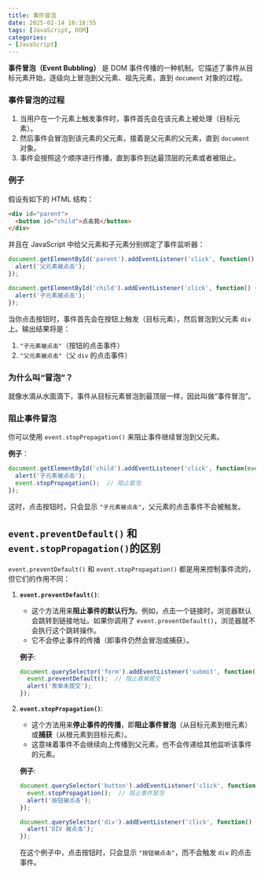 ```yaml
---
title: 事件冒泡
date: 2025-02-14 16:18:55
tags: [JavaScript, DOM]
categories:
- [JavaScript]
---
```


**事件冒泡（Event Bubbling）** 是 DOM 事件传播的一种机制。它描述了事件从目标元素开始，逐级向上冒泡到父元素、祖先元素，直到 `document` 对象的过程。

### 事件冒泡的过程

1. 当用户在一个元素上触发事件时，事件首先会在该元素上被处理（目标元素）。
2. 然后事件会冒泡到该元素的父元素，接着是父元素的父元素，直到 `document` 对象。
3. 事件会按照这个顺序进行传播，直到事件到达最顶层的元素或者被阻止。

### 例子

假设有如下的 HTML 结构：

```html
<div id="parent">
  <button id="child">点击我</button>
</div>
```

并且在 JavaScript 中给父元素和子元素分别绑定了事件监听器：

```javascript
document.getElementById('parent').addEventListener('click', function() {
  alert('父元素被点击');
});

document.getElementById('child').addEventListener('click', function() {
  alert('子元素被点击');
});
```

当你点击按钮时，事件首先会在按钮上触发（目标元素），然后冒泡到父元素 `div` 上。输出结果将是：

1. `"子元素被点击"`（按钮的点击事件）
2. `"父元素被点击"`（父 `div` 的点击事件）

### 为什么叫“冒泡”？

就像水滴从水面滴下，事件从目标元素冒泡到最顶层一样，因此叫做“事件冒泡”。

### 阻止事件冒泡

你可以使用 `event.stopPropagation()` 来阻止事件继续冒泡到父元素。

**例子**：

```javascript
document.getElementById('child').addEventListener('click', function(event) {
  alert('子元素被点击');
  event.stopPropagation();  // 阻止冒泡
});
```

这时，点击按钮时，只会显示 `"子元素被点击"`，父元素的点击事件不会被触发。

## `event.preventDefault()` 和 `event.stopPropagation()`的区别

`event.preventDefault()` 和 `event.stopPropagation()` 都是用来控制事件流的，但它们的作用不同：

1. **`event.preventDefault()`**:
   - 这个方法用来**阻止事件的默认行为**。例如，点击一个链接时，浏览器默认会跳转到链接地址。如果你调用了 `event.preventDefault()`，浏览器就不会执行这个跳转操作。
   - 它不会停止事件的传播（即事件仍然会冒泡或捕获）。

   **例子**:

   ```javascript
   document.querySelector('form').addEventListener('submit', function(event) {
     event.preventDefault();  // 阻止表单提交
     alert('表单未提交');
   });
   ```

2. **`event.stopPropagation()`**:
   - 这个方法用来**停止事件的传播**，即**阻止事件冒泡**（从目标元素到根元素）或**捕获**（从根元素到目标元素）。
   - 这意味着事件不会继续向上传播到父元素，也不会传递给其他监听该事件的元素。

   **例子**:

   ```javascript
   document.querySelector('button').addEventListener('click', function(event) {
     event.stopPropagation();  // 阻止事件冒泡
     alert('按钮被点击');
   });
   
   document.querySelector('div').addEventListener('click', function() {
     alert('DIV 被点击');
   });
   ```

   在这个例子中，点击按钮时，只会显示 `"按钮被点击"`，而不会触发 `div` 的点击事件。
